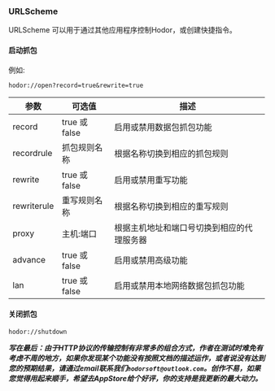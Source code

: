 ### URLScheme

URLScheme 可以用于通过其他应用程序控制Hodor，或创建快捷指令。

#### 启动抓包

例如:

```hodor://open?record=true&rewrite=true```

| 参数 | 可选值 | 描述 |
| --- | --- | --- |
| record | true 或 false | 启用或禁用数据包抓包功能 |
| recordrule | 抓包规则名称 | 根据名称切换到相应的抓包规则 |
| rewrite | true 或 false | 启用或禁用重写功能 |
| rewriterule | 重写规则名称 | 根据名称切换到相应的重写规则 |
| proxy | 主机:端口 | 根据主机地址和端口号切换到相应的代理服务器 |
| advance | true 或 false | 启用或禁用高级功能 |
| lan | true 或 false | 启用或禁用本地网络数据包抓包功能 |

#### 关闭抓包

```hodor://shutdown``` 


***写在最后：由于HTTP协议的传输控制有非常多的组合方式，作者在测试时难免有考虑不周的地方，如果你发现某个功能没有按照文档的描述运作，或者说没有达到您的预期结果，请通过email联系我们`hodorsoft@outlook.com`。创作不易，如果您觉得用起来顺手，希望去AppStore给个好评，你的支持是我更新的最大动力。***
